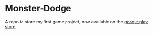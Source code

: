 # Monster-Dodge
A repo to store my first game project, now available on the [google play store](https://play.google.com/store/apps/details?id=com.SurvivorShreyansh.MonsterDodge2DSurvival&pli=1)
